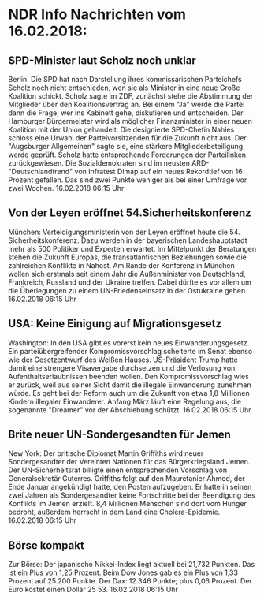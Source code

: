 # NDR Info Nachrichten vom 16.02.2018:


## SPD-Minister laut Scholz noch unklar
Berlin. Die SPD hat nach Darstellung ihres kommissarischen Parteichefs Scholz noch nicht entschieden, wen sie als Minister in eine neue Große Koalition schickt. Scholz sagte im ZDF, zunächst stehe die Abstimmung der Mitglieder über den Koalitionsvertrag an. Bei einem "Ja" werde die Partei dann die Frage, wer ins Kabinett gehe, diskutieren und entscheiden. Der Hamburger Bürgermeister wird als möglicher Finanzminister in einer neuen Koalition mit der Union gehandelt. Die designierte SPD-Chefin Nahles schloss eine Urwahl der Parteivorsitzenden für die Zukunft nicht aus. Der "Augsburger Allgemeinen" sagte sie, eine stärkere Mitgliederbeteiligung werde geprüft. Scholz hatte entsprechende Forderungen der Parteilinken zurückgewiesen. Die Sozialdemokraten sind im neusten ARD-"Deutschlandtrend" von Infratest Dimap auf ein neues Rekordtief von 16 Prozent gefallen. Das sind zwei Punkte weniger als bei einer Umfrage vor zwei Wochen. 16.02.2018 06:15 Uhr 

## Von der Leyen eröffnet 54.Sicherheitskonferenz
München:  Verteidigungsministerin von der Leyen eröffnet heute die 54. Sicherheitskonferenz. Dazu werden in der bayerischen Landeshauptstadt mehr als 500 Politiker und Experten erwartet. Im Mittelpunkt der Beratungen stehen die Zukunft Europas, die transatlantischen Beziehungen sowie die zahlreichen Konflikte in Nahost. Am Rande der Konferenz in München wollen sich erstmals seit einem Jahr die Außenminister von Deutschland, Frankreich, Russland und der Ukraine treffen. Dabei dürfte es vor allem um die Überlegungen zu einem UN-Friedenseinsatz in der Ostukraine gehen. 16.02.2018 06:15 Uhr 

## USA: Keine Einigung auf Migrationsgesetz
Washington: In den USA gibt es vorerst kein neues Einwanderungsgesetz. Ein parteiübergreifender Kompromissvorschlag scheiterte im Senat ebenso wie der Gesetzentwurf des Weißen Hauses. US-Präsident Trump hatte damit eine strengere Visavergabe durchsetzen und die Verlosung von Aufenthaltserlaubnissen beenden wollen. Den Kompromissvorschlag wies er zurück, weil aus seiner Sicht damit die illegale Einwanderung zunehmen würde. Es geht bei der Reform auch um die Zukunft von etwa 1,8 Millionen Kindern illegaler Einwanderer. Anfang März läuft eine Regelung aus, die sogenannte "Dreamer" vor der Abschiebung schützt. 16.02.2018 06:15 Uhr 

## Brite neuer UN-Sondergesandten für Jemen
New York: Der britische Diplomat Martin Griffiths wird neuer Sondergesandter der Vereinten Nationen für das Bürgerkriegsland Jemen. Der UN-Sicherheitsrat billigte einen entsprechenden Vorschlag von Generalsekretär Guterres. Griffiths folgt auf den Mauretanier Ahmed, der Ende Januar angekündigt hatte, den Posten aufzugeben. Er hatte in seinen zwei Jahren als Sondergesandter keine Fortschritte bei der Beendigung des Konflikts im Jemen erzielt. 8,4 Millionen Menschen sind dort vom Hunger bedroht, außerdem herrscht in dem Land eine Cholera-Epidemie. 16.02.2018 06:15 Uhr 

## Börse kompakt
Zur Börse: Der japanische Nikkei-Index liegt aktuell bei 21,732 Punkten. Das ist ein Plus von 1,25 Prozent. Beim Dow Jones gab es ein Plus von 1,33 Prozent auf 25.200 Punkte. Der Dax: 12.346 Punkte; plus 0,06 Prozent. Der Euro kostet einen Dollar 25 53. 16.02.2018 06:15 Uhr 
